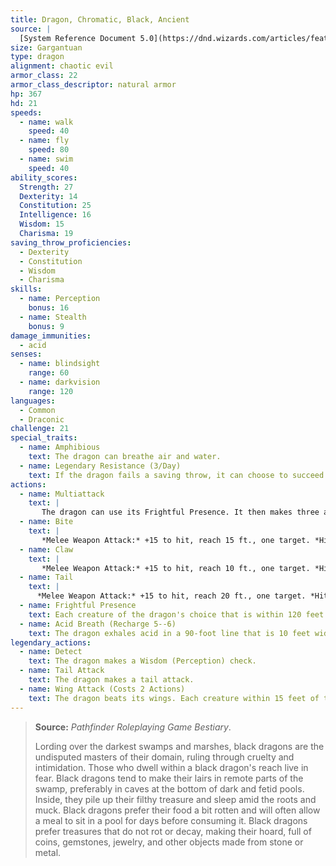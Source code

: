 ```yaml
---
title: Dragon, Chromatic, Black, Ancient
source: |
  [System Reference Document 5.0](https://dnd.wizards.com/articles/features/systems-reference-document-srd)
size: Gargantuan
type: dragon
alignment: chaotic evil
armor_class: 22
armor_class_descriptor: natural armor
hp: 367
hd: 21
speeds:
  - name: walk
    speed: 40
  - name: fly
    speed: 80
  - name: swim
    speed: 40
ability_scores:
  Strength: 27
  Dexterity: 14
  Constitution: 25
  Intelligence: 16
  Wisdom: 15
  Charisma: 19
saving_throw_proficiencies:
  - Dexterity
  - Constitution
  - Wisdom
  - Charisma
skills:
  - name: Perception
    bonus: 16
  - name: Stealth
    bonus: 9
damage_immunities:
  - acid
senses:
  - name: blindsight
    range: 60
  - name: darkvision
    range: 120
languages:
  - Common
  - Draconic
challenge: 21
special_traits:
  - name: Amphibious
    text: The dragon can breathe air and water.
  - name: Legendary Resistance (3/Day)
    text: If the dragon fails a saving throw, it can choose to succeed instead.
actions:
  - name: Multiattack
    text: |
       The dragon can use its Frightful Presence. It then makes three attacks: one with its bite and two with its claws.
  - name: Bite
    text: |
       *Melee Weapon Attack:* +15 to hit, reach 15 ft., one target. *Hit:* 19 (2d10 + 8) piercing damage plus 9 (2d8) acid damage.
  - name: Claw
    text: |
       *Melee Weapon Attack:* +15 to hit, reach 10 ft., one target. *Hit:* 15 (2d6 + 8) slashing damage.
  - name: Tail
    text: |
      *Melee Weapon Attack:* +15 to hit, reach 20 ft., one target. *Hit:* 17 (2d8 + 8) bludgeoning damage.
  - name: Frightful Presence
    text: Each creature of the dragon's choice that is within 120 feet of the dragon and aware of it must succeed on a DC 19 Wisdom saving throw or become frightened for 1 minute. A creature can repeat the saving throw at the end of each of its turns, ending the effect on itself on a success. If a creature's saving throw is successful or the effect ends for it, the creature is immune to the dragon's Frightful Presence for the next 24 hours.
  - name: Acid Breath (Recharge 5--6)
    text: The dragon exhales acid in a 90-foot line that is 10 feet wide. Each creature in that line must make a DC 22 Dexterity saving throw, taking  67 (15d8) acid damage on a failed save, or half as much damage on a successful one.
legendary_actions:
  - name: Detect
    text: The dragon makes a Wisdom (Perception) check.
  - name: Tail Attack
    text: The dragon makes a tail attack.
  - name: Wing Attack (Costs 2 Actions)
    text: The dragon beats its wings. Each creature within 15 feet of the dragon must succeed on a DC 23 Dexterity saving throw or take 15 (2d6 + 8) bludgeoning damage and be knocked prone. The dragon can then fly up to half its flying speed.
---
```


> **Source:** *Pathfinder Roleplaying Game Bestiary*.
>
> Lording over the darkest swamps and marshes, black dragons are the undisputed masters of their domain, ruling through cruelty and intimidation. Those who dwell within a black dragon's reach live in fear. Black dragons tend to make their lairs in remote parts of the swamp, preferably in caves at the bottom of dark and fetid pools. Inside, they pile up their filthy treasure and sleep amid the roots and muck. Black dragons prefer their food a bit rotten and will often allow a meal to sit in a pool for days before consuming it. Black dragons prefer treasures that do not rot or decay, making their hoard, full of coins, gemstones, jewelry, and other objects made from stone or metal.

